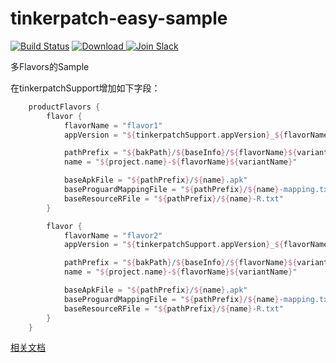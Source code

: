 # tinkerpatch-easy-sample

[![Build Status](https://travis-ci.org/TinkerPatch/tinkerpatch-flavors-sample.svg?branch=master)](https://travis-ci.org/TinkerPatch/tinkerpatch-flavors-sample)
[ ![Download](https://api.bintray.com/packages/simsun/maven/tinkerpatch-android-sdk/images/download.svg) ](https://bintray.com/simsun/maven/tinkerpatch-android-sdk/_latestVersion)
[![Join Slack](https://slack.tinkerpatch.com/badge.svg)](https://slack.tinkerpatch.com)

多Flavors的Sample

在tinkerpatchSupport增加如下字段：

```gradle
    productFlavors {
        flavor {
            flavorName = "flavor1"
            appVersion = "${tinkerpatchSupport.appVersion}_${flavorName}"

            pathPrefix = "${bakPath}/${baseInfo}/${flavorName}${variantName}/"
            name = "${project.name}-${flavorName}${variantName}"

            baseApkFile = "${pathPrefix}/${name}.apk"
            baseProguardMappingFile = "${pathPrefix}/${name}-mapping.txt"
            baseResourceRFile = "${pathPrefix}/${name}-R.txt"
        }

        flavor {
            flavorName = "flavor2"
            appVersion = "${tinkerpatchSupport.appVersion}_${flavorName}"

            pathPrefix = "${bakPath}/${baseInfo}/${flavorName}${variantName}/"
            name = "${project.name}-${flavorName}${variantName}"

            baseApkFile = "${pathPrefix}/${name}.apk"
            baseProguardMappingFile = "${pathPrefix}/${name}-mapping.txt"
            baseResourceRFile = "${pathPrefix}/${name}-R.txt"
        }
    }
```

[相关文档](http://tinkerpatch.com/Docs/SDK.md)

